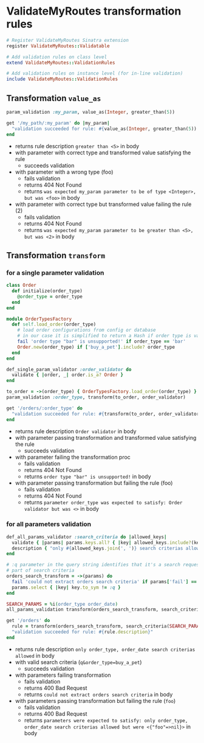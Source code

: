 # ValidateMyRoutes transformation rules

```ruby
# Register ValidateMyRoutes Sinatra extension
register ValidateMyRoutes::Validatable

# Add validation rules on class level
extend ValidateMyRoutes::ValidationRules

# Add validation rules on instance level (for in-line validation)
include ValidateMyRoutes::ValidationRules
```

## Transformation `value_as`

```ruby
param_validation :my_param, value_as(Integer, greater_than(5))

get '/my_path/:my_param' do |my_param|
  "validation succeeded for rule: #{value_as(Integer, greater_than(5)).description}"
end
```

* returns rule description `greater than <5>` in body
* with parameter with correct type and transformed value satisfying the rule
  * succeeds validation
* with parameter with a wrong type (foo)
  * fails validation
  * returns 404 Not Found
  * returns `was expected my_param parameter to be of type <Integer>, but was <foo>` in body
* with parameter with correct type but transformed value failing the rule (2)
  * fails validation
  * returns 404 Not Found
  * returns `was expected my_param parameter to be greater than <5>, but was <2>` in body

## Transformation `transform`

### for a single parameter validation

```ruby
class Order
  def initialize(order_type)
    @order_type = order_type
  end
end

module OrderTypesFactory
  def self.load_order(order_type)
    # load order configurations from config or database
    # in our case it is simplified to return a Hash if order type is valied
    fail 'order type "bar" is unsupported!' if order_type == 'bar'
    Order.new(order_type) if ['buy_a_pet'].include? order_type
  end
end

def_single_param_validator :order_validator do
  validate { |order, _| order.is_a? Order }
end

to_order = ->(order_type) { OrderTypesFactory.load_order(order_type) }
param_validation :order_type, transform(to_order, order_validator)

get '/orders/:order_type' do
  "validation succeeded for rule: #{transform(to_order, order_validator).description}"
end
```

* returns rule description `Order validator` in body
* with parameter passing transformation and transformed value satisfying the rule
  * succeeds validation
* with parameter failing the transformation proc
  * fails validation
  * returns 404 Not Found
  * returns `order type "bar" is unsupported!` in body
* with parameter passing transformation but failing the rule (foo)
  * fails validation
  * returns 404 Not Found
  * returns `parameter order_type was expected to satisfy: Order validator but was <>` in body

### for all parameters validation

```ruby
def_all_params_validator :search_criteria do |allowed_keys|
  validate { |params| params.keys.all? { |key| allowed_keys.include?(key.to_sym) } }
  description { "only #{allowed_keys.join(', ')} search criterias allowed" }
end

# :q parameter in the query string identifies that it's a search request but it is not a
# part of search criteria
orders_search_transform = ->(params) do
  fail 'could not extract orders search criteria' if params['fail'] == 'true'
  params.select { |key| key.to_sym != :q }
end

SEARCH_PARAMS = %i(order_type order_date)
all_params_validation transform(orders_search_transform, search_criteria(SEARCH_PARAMS))

get '/orders' do
  rule = transform(orders_search_transform, search_criteria(SEARCH_PARAMS))
  "validation succeeded for rule: #{rule.description}"
end
```

* returns rule description `only order_type, order_date search criterias allowed` in body
* with valid search criteria (`q&order_type=buy_a_pet`)
  * succeeds validation
* with parameters failing transformation
  * fails validation
  * returns 400 Bad Request
  * returns `could not extract orders search criteria` in body
* with parameters passing transformation but failing the rule (`foo`)
  * fails validation
  * returns 400 Bad Request
  * returns `parameters were expected to satisfy: only order_type, order_date search criterias allowed but were <{"foo"=>nil}>` in body




